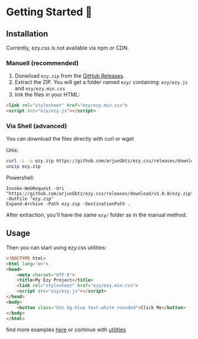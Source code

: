 # Getting Started 👀

## Installation

Currently, ezy.css is not available via npm or CDN.

### Manuell (recommended)
  
1. Donwload `ezy.zip` from the [GitHub Releases](https://github.com/yourname/ezy.css/releases).
2. Extract the ZIP. You will get a folder named `ezy/` containing: `ezy/ezy.js` and `ezy/ezy.min.css`
3. link the files in your HTML:

```html
<link rel="stylesheet" href="ezy/ezy.min.css">
<script src="ezy/ezy.js"></script>
```

### Via Shell (advanced)

You can download the files directly with curl or wget

Unix:
```bash
curl -L -o ezy.zip https://github.com/arjunGbtz/ezy.css/releases/download/v1.0.0/ezy.zip
unzip ezy.zip

```

Powershell:
```
Invoke-WebRequest -Uri "https://github.com/arjunGbtz/ezy.css/releases/download/v1.0.0/ezy.zip" -OutFile "ezy.zip"
Expand-Archive -Path ezy.zip -DestinationPath .
```

After extraction, you'll have the same `ezy/` folder as in the manual method.


## Usage

Then you can start using ezy.css utilities:

```html
<!DOCTYPE html>
<html lang="en">
<head>
    <meta charset="UTF-8">
    <title>My Ezy Project</title>
    <link rel="stylesheet" href="ezy/ezy.min.css">
    <script src="ezy/ezy.js"></script>
</head>
<body>
    <button class="btn bg-blue text-white rounded">Click Me</button>
</body>
</html>
```

find more examples [here](examples.md)
or continue with [utilities](utilities.md)